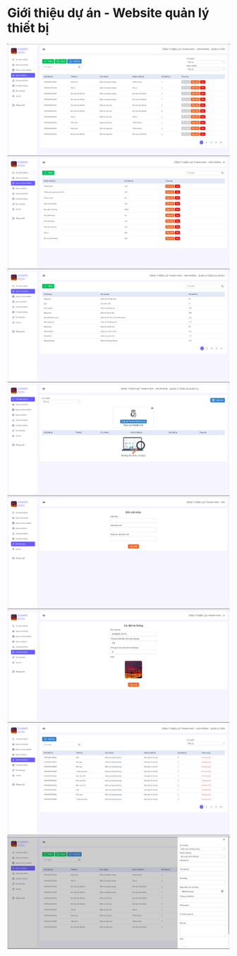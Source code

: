 # Giới thiệu dự án - Website quản lý thiết bị

![Website quản lý thiết bị](./Images/devices%20(1).png)
![Website quản lý thiết bị](./Images/devices%20(2).png)
![Website quản lý thiết bị](./Images/devices%20(3).png)
![Website quản lý thiết bị](./Images/devices%20(4).png)
![Website quản lý thiết bị](./Images/devices%20(5).png)
![Website quản lý thiết bị](./Images/devices%20(6).png)
![Website quản lý thiết bị](./Images/devices%20(7).png)
![Website quản lý thiết bị](./Images/devices%20(8).png)
